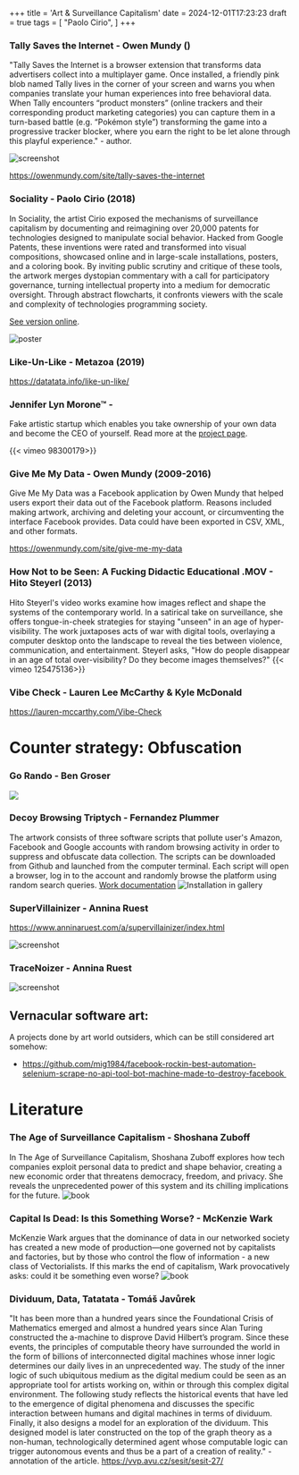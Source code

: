 +++
title = 'Art & Surveillance Capitalism'
date = 2024-12-01T17:23:23
draft = true
tags = [
    "Paolo Cirio",
]
+++

### Tally Saves the Internet - Owen Mundy ()
"Tally Saves the Internet is a browser extension that transforms data advertisers collect into a multiplayer game. Once installed, a friendly pink blob named Tally lives in the corner of your screen and warns you when companies translate your human experiences into free behavioral data. When Tally encounters “product monsters” (online trackers and their corresponding product marketing categories) you can capture them in a turn-based battle (e.g. “Pokémon style”) transforming the game into a progressive tracker blocker, where you earn the right to be let alone through this playful experience." - author.

![screenshot](https://owenmundy.com/_site/content/tally-saves-the-internet/images_t/diagram-extension-layer-02.png)

https://owenmundy.com/site/tally-saves-the-internet

### Sociality - Paolo Cirio (2018)
In Sociality, the artist Cirio exposed the mechanisms of surveillance capitalism by documenting and reimagining over 20,000 patents for technologies designed to manipulate social behavior.
Hacked from Google Patents, these inventions were rated and transformed into visual compositions, showcased online and in large-scale installations, posters, and a coloring book.
By inviting public scrutiny and critique of these tools, the artwork merges dystopian commentary with a call for participatory governance, turning intellectual property into a medium for democratic oversight.
Through abstract flowcharts, it confronts viewers with the scale and complexity of technologies programming society.

[See version online](https://sociality.today/).

![poster](https://paolocirio.net/work/sociality/Sociality-pics-MIT-show-web/DSC_1614.jpg)

### Like-Un-Like - Metazoa (2019)

https://datatata.info/like-un-like/

### Jennifer Lyn Morone™ - 
Fake artistic startup which enables you take ownership of your own data and become the CEO of yourself.
Read more at the [project page](http://jenniferlynmorone.com/).

{{< vimeo 98300179>}}

### Give Me My Data - Owen Mundy (2009-2016)
Give Me My Data was a Facebook application by Owen Mundy that helped users export their data out of the Facebook platform.
Reasons included making artwork, archiving and deleting your account, or circumventing the interface Facebook provides.
Data could have been exported in CSV, XML, and other formats.

https://owenmundy.com/site/give-me-my-data

### How Not to be Seen: A Fucking Didactic Educational .MOV - Hito Steyerl (2013)
Hito Steyerl's video works examine how images reflect and shape the systems of the contemporary world.
In a satirical take on surveillance, she offers tongue-in-cheek strategies for staying "unseen" in an age of hyper-visibility.
The work juxtaposes acts of war with digital tools, overlaying a computer desktop onto the landscape to reveal the ties between violence, communication, and entertainment.
Steyerl asks, "How do people disappear in an age of total over-visibility?
Do they become images themselves?"
{{< vimeo 125475136>}}

### Vibe Check - Lauren Lee McCarthy & Kyle McDonald

https://lauren-mccarthy.com/Vibe-Check

# Counter strategy: Obfuscation

### Go Rando - Ben Groser 

![](https://bengrosser.com/projects/go-rando/)

### Decoy Browsing Triptych - Fernandez Plummer
The artwork consists of three software scripts that pollute user's Amazon, Facebook and Google accounts with random browsing activity in order to suppress and obfuscate data collection.
The scripts can be downloaded from Github and launched from the computer terminal.
Each script will open a browser, log in to the account and randomly browse the platform using random search queries.
[Work documentation](https://www.plummerfernandez.com/works/decoy-browsing-triptych/)
![Installation in gallery](https://www.plummerfernandez.com/works/decoy-browsing-triptych/decoy-browsing-triptych-2--plummer-fernandez.jpg)

### SuperVillainizer - Annina Ruest

https://www.anninaruest.com/a/supervillainizer/index.html

![screenshot](https://www.anninaruest.com/a/supervillainizer/images/suvi_screen1.jpg)

### TraceNoizer - Annina Ruest

![screenshot](https://www.anninaruest.com/a/tracenoizer/images/noizer_screen1.jpg)

## Vernacular software art:

A projects done by art world outsiders, which can be still considered art somehow:
- https://github.com/mig1984/facebook-rockin-best-automation-selenium-scrape-no-api-tool-bot-machine-made-to-destroy-facebook 


# Literature

### The Age of Surveillance Capitalism - Shoshana Zuboff
In The Age of Surveillance Capitalism, Shoshana Zuboff explores how tech companies exploit personal data to predict and shape behavior, creating a new economic order that threatens democracy, freedom, and privacy.
She reveals the unprecedented power of this system and its chilling implications for the future.
![book](https://upload.wikimedia.org/wikipedia/en/4/48/The_Age_of_Surveillance_Capitalism.jpg)

### Capital Is Dead: Is this Something Worse? - McKenzie Wark
McKenzie Wark argues that the dominance of data in our networked society has created a new mode of production—one governed not by capitalists and factories, but by those who control the flow of information - a new class of Vectorialists.
If this marks the end of capitalism, Wark provocatively asks: could it be something even worse?
![book](https://www.versobooks.com/cdn/shop/files/getimage_a874778e-72b4-42d8-a75b-2860555eaf9d.jpg?v=1695443051&width=584)

### Dividuum, Data, Tatatata - Tomáš Javůrek
"It has been more than a hundred years since the Foundational Crisis of Mathematics emerged and almost a hundred years since Alan Turing constructed the a-machine to disprove David Hilbert’s program.
Since these events, the principles of computable theory have surrounded the world in the form of billions of interconnected digital machines whose inner logic determines our daily lives in an unprecedented way. The study of the inner logic of such ubiquitous medium as the digital medium could be seen as an appropriate tool for artists working on, within or through this complex digital environment. The following study reflects the historical events that have led to the emergence of digital phenomena and discusses the specific interaction between humans and digital machines in terms of dividuum. Finally, it also designs a model for an exploration of the dividuum. This designed model is later constructed on the top of the graph theory as a non-human, technologically determined agent whose computable logic can trigger autonomous events and thus be a part of a creation of reality." - annotation of the article.
https://vvp.avu.cz/sesit/sesit-27/

